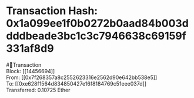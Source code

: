 
Transaction Hash: 0x1a099ee1f0b0272b0aad84b003ddddbeade3bc1c3c7946638c69159f331af8d9
====================================================================================
  
#💸Transaction  
Block: [[14456694]]  
From: [[0x7f268357a8c2552623316e2562d90e642bb538e5]]  
To: [[0xe628f1564d834850427e16f8184769c51eee037d]]  
Transferred: 0.10725 Ether